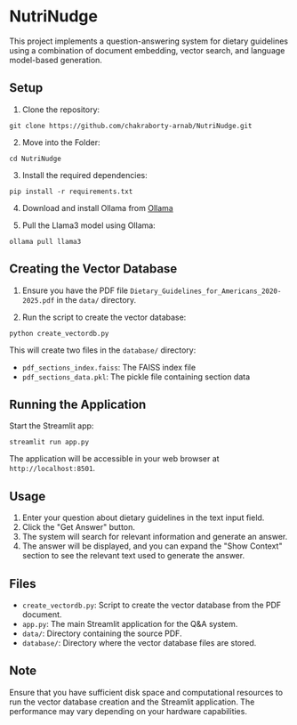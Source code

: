 # NutriNudge
This project implements a question-answering system for dietary guidelines using a combination of document embedding, vector search, and language model-based generation.

## Setup

1. Clone the repository:
```
git clone https://github.com/chakraborty-arnab/NutriNudge.git
```
2. Move into the Folder:
```
cd NutriNudge
```
3. Install the required dependencies:
```
pip install -r requirements.txt
```
4. Download and install Ollama from [Ollama](https://ollama.com/)

5. Pull the Llama3 model using Ollama:
```
ollama pull llama3
```

## Creating the Vector Database

1. Ensure you have the PDF file `Dietary_Guidelines_for_Americans_2020-2025.pdf` in the `data/` directory.

2. Run the script to create the vector database:
```
python create_vectordb.py
```
This will create two files in the `database/` directory:
- `pdf_sections_index.faiss`: The FAISS index file
- `pdf_sections_data.pkl`: The pickle file containing section data

## Running the Application

Start the Streamlit app:
```
streamlit run app.py
```
The application will be accessible in your web browser at `http://localhost:8501`.

## Usage

1. Enter your question about dietary guidelines in the text input field.
2. Click the "Get Answer" button.
3. The system will search for relevant information and generate an answer.
4. The answer will be displayed, and you can expand the "Show Context" section to see the relevant text used to generate the answer.

## Files

- `create_vectordb.py`: Script to create the vector database from the PDF document.
- `app.py`: The main Streamlit application for the Q&A system.
- `data/`: Directory containing the source PDF.
- `database/`: Directory where the vector database files are stored.

## Note

Ensure that you have sufficient disk space and computational resources to run the vector database creation and the Streamlit application. The performance may vary depending on your hardware capabilities.
